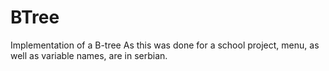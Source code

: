 # BTree
Implementation of a B-tree 
As this was done for a school project, menu, as well as variable names, are in serbian.
